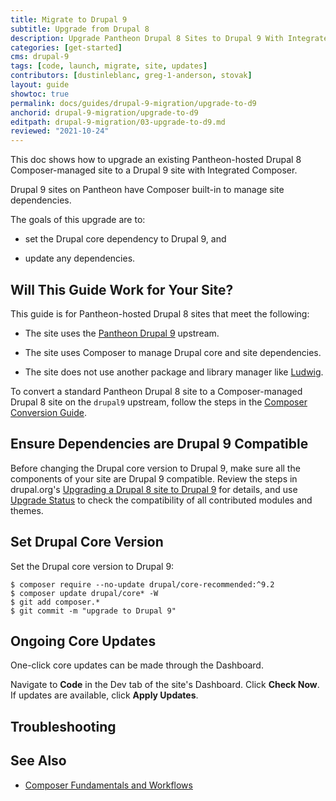 ```yaml
---
title: Migrate to Drupal 9
subtitle: Upgrade from Drupal 8
description: Upgrade Pantheon Drupal 8 Sites to Drupal 9 With Integrated Composer
categories: [get-started]
cms: drupal-9
tags: [code, launch, migrate, site, updates]
contributors: [dustinleblanc, greg-1-anderson, stovak]
layout: guide
showtoc: true
permalink: docs/guides/drupal-9-migration/upgrade-to-d9
anchorid: drupal-9-migration/upgrade-to-d9
editpath: drupal-9-migration/03-upgrade-to-d9.md
reviewed: "2021-10-24"
---
```


This doc shows how to upgrade an existing Pantheon-hosted Drupal 8 Composer-managed site to a Drupal 9 site with Integrated Composer.

Drupal 9 sites on Pantheon have Composer built-in to manage site dependencies.

The goals of this upgrade are to:

- set the Drupal core dependency to Drupal 9, and

- update any dependencies.

## Will This Guide Work for Your Site?

This guide is for Pantheon-hosted Drupal 8 sites that meet the following:

- The site uses the [Pantheon Drupal 9](https://github.com/pantheon-systems/drupal-project) upstream.

- The site uses Composer to manage Drupal core and site dependencies.

- The site does not use another package and library manager like [Ludwig](https://www.drupal.org/project/ludwig).

To convert a standard Pantheon Drupal 8 site to a Composer-managed Drupal 8 site on the `drupal9` upstream, follow the steps in the [Composer Conversion Guide](/guides/composer-convert).

## Ensure Dependencies are Drupal 9 Compatible

Before changing the Drupal core version to Drupal 9, make sure all the components of your site are Drupal 9 compatible. Review the steps in drupal.org's [Upgrading a Drupal 8 site to Drupal 9](https://www.drupal.org/docs/upgrading-drupal/how-to-prepare-your-drupal-7-or-8-site-for-drupal-9/upgrading-a-drupal-8-site) for details, and use [Upgrade Status](https://www.drupal.org/project/upgrade_status) to check the compatibility of all contributed modules and themes.

## Set Drupal Core Version

Set the Drupal core version to Drupal 9:

  ```
  $ composer require --no-update drupal/core-recommended:^9.2
  $ composer update drupal/core* -W
  $ git add composer.*
  $ git commit -m "upgrade to Drupal 9"
  ```

## Ongoing Core Updates

One-click core updates can be made through the Dashboard.

Navigate to **Code** in the Dev tab of the site's Dashboard. Click **Check Now**. If updates are available, click **Apply Updates**.

## Troubleshooting

<Partial file="composer-updating.md" />

## See Also

- [Composer Fundamentals and Workflows](/composer)

